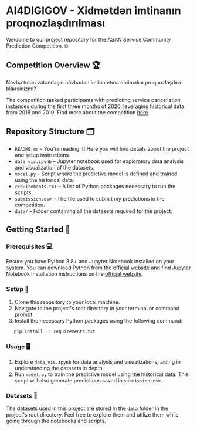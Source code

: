 # AI4DIGIGOV - Xidmətdən imtinanın proqnozlaşdırılması

Welcome to our project repository for the ASAN Service Community Prediction Competition. 🌐

## Competition Overview 🏆

Növbə tutan vətəndaşın növbədən imtina etmə ehtimalını proqnozlaşdıra bilərsinizmi?

The competition tasked participants with predicting service cancellation instances during the first three months of 2020, leveraging historical data from 2018 and 2019. Find more about the competition [here](https://www.kaggle.com/competitions/ai4digigov2021/data).

## Repository Structure 🗂️

- `README.md` – You're reading it! Here you will find details about the project and setup instructions.
- `data_vis.ipynb` – Jupyter notebook used for exploratory data analysis and visualization of the datasets.
- `model.py` – Script where the predictive model is defined and trained using the historical data.
- `requirements.txt` – A list of Python packages necessary to run the scripts.
- `submission.csv` – The file used to submit my predictions in the competition.
- `data/` – Folder containing all the datasets required for the project.

## Getting Started 🚀

### Prerequisites 💻

Ensure you have Python 3.8+ and Jupyter Notebook installed on your system. You can download Python from the [official website](https://www.python.org/downloads/) and find Jupyter Notebook installation instructions on the [official website](https://jupyter.org/install).

### Setup 🔧

1. Clone this repository to your local machine.
2. Navigate to the project's root directory in your terminal or command prompt.
3. Install the necessary Python packages using the following command:

```sh
   pip install -r requirements.txt
```

### Usage 🖥️

1. Explore `data_vis.ipynb` for data analysis and visualizations, aiding in understanding the datasets in depth.
2. Run `model.py` to train the predictive model using the historical data. This script will also generate predictions saved in `submission.csv`.

### Datasets 📁

The datasets used in this project are stored in the `data` folder in the project's root directory. Feel free to explore them and utilize them while going through the notebooks and scripts.
